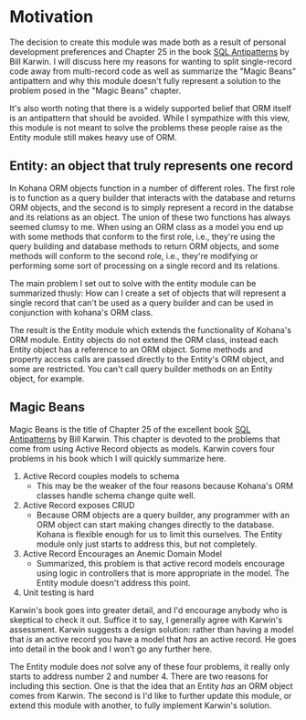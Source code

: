 # Motivation
The decision to create this module was made both as a result of personal development preferences and Chapter 25 in the book [SQL Antipatterns](http://www.amazon.com/SQL-Antipatterns-Programming-Pragmatic-Programmers/dp/1934356557) by Bill Karwin. I will discuss here my reasons for wanting to split single-record code away from multi-record code as well as summarize the "Magic Beans" antipattern and why this module doesn't fully represent a solution to the problem posed in the "Magic Beans" chapter.

It's also worth noting that there is a widely supported belief that ORM itself is an antipattern that should be avoided. While I sympathize with this view, this module is not meant to solve the problems these people raise as the Entity module still makes heavy use of ORM.

## Entity: an object that truly represents one record
In Kohana ORM objects function in a number of different roles. The first role is to function as a query builder that interacts with the database and returns ORM objects, and the second is to simply represent a record in the databse and its relations as an object. The union of these two functions has always seemed clumsy to me. When using an ORM class as a model you end up with some methods that conform to the first role, i.e., they're using the query building and database methods to return ORM objects, and some methods will conform to the second role, i.e., they're modifying or performing some sort of processing on a single record and its relations.

The main problem I set out to solve with the entity module can be summarized thusly: How can I create a set of objects that will represent a single record that can't be used as a query builder and can be used in conjunction with kohana's ORM class.

The result is the Entity module which extends the functionality of Kohana's ORM module. Entity objects do not extend the ORM class, instead each Entity object has a reference to an ORM object. Some methods and property access calls are passed directly to the Entity's ORM object, and some are restricted. You can't call query builder methods on an Entity object, for example. 

## Magic Beans
Magic Beans is the title of Chapter 25 of the excellent book [SQL Antipatterns](http://www.amazon.com/SQL-Antipatterns-Programming-Pragmatic-Programmers/dp/1934356557) by Bill Karwin. This chapter is devoted to the problems that come from using Active Record objects as models. Karwin covers four problems in his book which I will quickly summarize here.

1. Active Record couples models to schema
    - This may be the weaker of the four reasons because Kohana's ORM classes handle schema change quite well.
2. Active Record exposes CRUD
    - Because ORM objects are a query builder, any programmer with an ORM object can start making changes directly to the database. Kohana is flexible enough for us to limit this ourselves. The Entity module only just starts to address this, but not completely.
3. Active Record Encourages an Anemic Domain Model
    - Summarized, this problem is that active record models encourage using logic in controllers that is more appropriate in the model. The Entity module doesn't address this point.
4. Unit testing is hard

Karwin's book goes into greater detail, and I'd encourage anybody who is skeptical to check it out. Suffice it to say, I generally agree with Karwin's assessment. Karwin suggests a design solution: rather than having a model that *is* an active record you have a model that *has* an active record. He goes into detail in the book and I won't go any further here.

The Entity module does *not* solve any of these four problems, it really only starts to address number 2 and number 4. There are two reasons for including this section. One is that the idea that an Entity *has* an ORM object comes from Karwin. The second is I'd like to further update this module, or extend this module with another, to fully implement Karwin's solution.